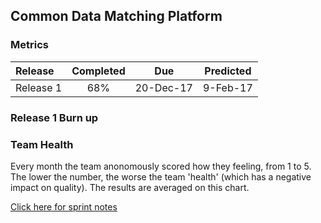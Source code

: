 ## Common Data Matching Platform
### Metrics

| Release |Completed  | Due | Predicted |
|:-----| :-----:|:-----:|:-----:|
|Release 1  | 68% |20-Dec-17 | 9-Feb-17 |



### Release 1 Burn up
<div id="chart1"></div>
<script>
var chart = c3.generate({

axis: {
x: {
label: 'Sprint'
},
y: {
label: 'Work'
}
},

data: {
x: 'x',
columns: [
['x', 1, 2, 3, 4, 5, 6, 7, 8, 9, 10, 11],
['done', 6, 13, 19, 25, 31, 38, 44, 50, 53, 0, 0],
['to do', 73, 67, 60, 54, 48, 42, 35,29 ,26 , 0, 0],
['required', 7, 14, 22, 29, 36, 43, 50, 57, 65, 72, 79],
],



type: 'bar',
types: {
required: 'line',
},

groups: [ 
['to do','done'] ] 
},

legend: {
position: 'right'
},

bindto: '#chart1'

});
</script>

### Team Health
<div id="chart2"></div>
<script>
var chart = c3.generate({

axis: {
x: {
type: 'timeseries',
tick: {
format: '%m-%Y'
}
}
},


data: {
x: 'x',
columns: [
['x', '2017-07-07', '2017-08-07', '2017-09-12', '2017-10-12', '2017-11-14', '2017-12-14'],
['data1', 2.8 , 4.0, 4.0 ,4.3 ,4.0 ,3.3],
['data2', 3.2 , 3.8,3.7 ,4.3 ,3.7 ,4.3],
['data3', 3.6,3.0 ,4.0 ,4.8 ,4.3 , 4.3],
['data4', 2.6,3.5 ,4.0 ,4.5 ,3.9 ,3.7],
['data5', 3.3,4.5 ,4.0 ,4.8 ,4.3 , 4.0],
['data6', 2.9,3.3 ,3.0 ,3.0 ,3.3 ,3.0],
['data7', 3.7 , 3.5,4.3 ,3.5 ,3.0 ,4.0],
['data8', 3.4, 2.8,3.3 ,3.5 ,4.0 ,3.3],
['data9', 3.2, 3.5,4.0 ,4.5 ,4.0 , 4.3],
['data10', 3.2,3.8 ,4.0 ,4.0 ,4.5 ,4.3],
['data11', 3.0 ,3.8 ,4.0 ,3.5 ,4.3 ,4.0],
['data12', 4.0 ,4.0 ,4.0 ,5.0 ,4.6 ,4.3]
],

names: {
data1: 'I dont know whats going on',
data2: 'I feel like I am working on my own',
data3: 'I feel like work is being pushed on me',
data4: 'I dont know what work is next',
data5: 'I dont feel my work contributes to the goal',
data6: 'I am not happy with my working environment',
data7: 'I dont get time to improve my skills/knowledge',
data8: 'I dont get enough time to tackle technical debt',
data9: 'I dont feel I can raise anything with the whole team',
data10:'I dont feel my voice is being heard',
data11:'I dont feel supported by my team',
data12:'I dont understand the work that I am doing'
},

types: {
data1: 'area-spline',
data2: 'area-spline',
data3: 'area-spline',
data4: 'area-spline',
data5: 'area-spline',
data6: 'area-spline',
data7: 'area-spline',
data8: 'area-spline',
data9: 'area-spline',
data10: 'area-spline',
data11: 'area-spline',
data12: 'area-spline'
},

groups: 
[['data1', 'data2', 'data3', 'data4', 'data5', 'data6', 'data7', 'data8', 'data9','data10','data11','data12']]
},

legend: {
position: 'right'
},

bindto: '#chart2'

});
</script>

Every month the team anonomously scored how they feeling, from 1 to 5. The lower the number, the worse the team 'health' (which has a negative impact on quality). The results are averaged on this chart. 


[Click here for sprint notes](notes.html)
